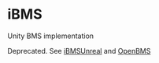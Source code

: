 # iBMS

Unity BMS implementation 

Deprecated. See [iBMSUnreal](https://github.com/SNURhythm/iBMSUnreal) and [OpenBMS](https://github.com/SNURhythm/OpenBMS)
